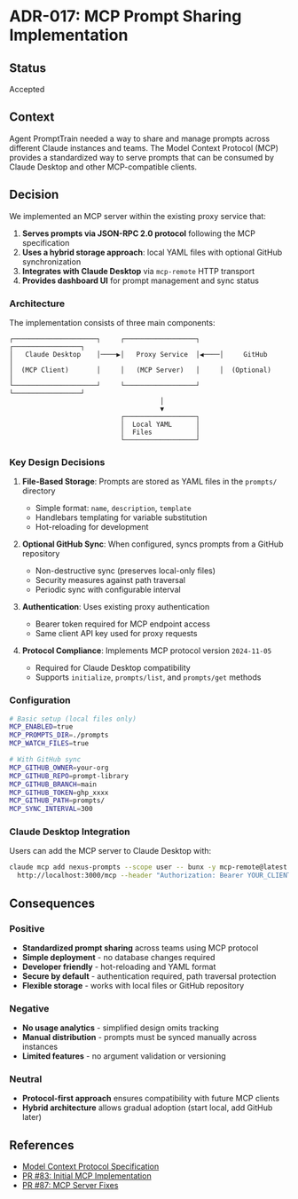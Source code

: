 # ADR-017: MCP Prompt Sharing Implementation

## Status

Accepted

## Context

Agent PromptTrain needed a way to share and manage prompts across different Claude instances and teams. The Model Context Protocol (MCP) provides a standardized way to serve prompts that can be consumed by Claude Desktop and other MCP-compatible clients.

## Decision

We implemented an MCP server within the existing proxy service that:

1. **Serves prompts via JSON-RPC 2.0 protocol** following the MCP specification
2. **Uses a hybrid storage approach**: local YAML files with optional GitHub synchronization
3. **Integrates with Claude Desktop** via `mcp-remote` HTTP transport
4. **Provides dashboard UI** for prompt management and sync status

### Architecture

The implementation consists of three main components:

```
┌─────────────────────┐     ┌──────────────────┐     ┌─────────────────┐
│   Claude Desktop    │────▶│   Proxy Service  │◀────│     GitHub      │
│  (MCP Client)       │     │   (MCP Server)   │     │  (Optional)     │
└─────────────────────┘     └──────────────────┘     └─────────────────┘
                                      │
                                      ▼
                            ┌──────────────────┐
                            │  Local YAML      │
                            │  Files           │
                            └──────────────────┘
```

### Key Design Decisions

1. **File-Based Storage**: Prompts are stored as YAML files in the `prompts/` directory
   - Simple format: `name`, `description`, `template`
   - Handlebars templating for variable substitution
   - Hot-reloading for development

2. **Optional GitHub Sync**: When configured, syncs prompts from a GitHub repository
   - Non-destructive sync (preserves local-only files)
   - Security measures against path traversal
   - Periodic sync with configurable interval

3. **Authentication**: Uses existing proxy authentication
   - Bearer token required for MCP endpoint access
   - Same client API key used for proxy requests

4. **Protocol Compliance**: Implements MCP protocol version `2024-11-05`
   - Required for Claude Desktop compatibility
   - Supports `initialize`, `prompts/list`, and `prompts/get` methods

### Configuration

```bash
# Basic setup (local files only)
MCP_ENABLED=true
MCP_PROMPTS_DIR=./prompts
MCP_WATCH_FILES=true

# With GitHub sync
MCP_GITHUB_OWNER=your-org
MCP_GITHUB_REPO=prompt-library
MCP_GITHUB_BRANCH=main
MCP_GITHUB_TOKEN=ghp_xxxx
MCP_GITHUB_PATH=prompts/
MCP_SYNC_INTERVAL=300
```

### Claude Desktop Integration

Users can add the MCP server to Claude Desktop with:

```bash
claude mcp add nexus-prompts --scope user -- bunx -y mcp-remote@latest \
  http://localhost:3000/mcp --header "Authorization: Bearer YOUR_CLIENT_API_KEY"
```

## Consequences

### Positive

- **Standardized prompt sharing** across teams using MCP protocol
- **Simple deployment** - no database changes required
- **Developer friendly** - hot-reloading and YAML format
- **Secure by default** - authentication required, path traversal protection
- **Flexible storage** - works with local files or GitHub repository

### Negative

- **No usage analytics** - simplified design omits tracking
- **Manual distribution** - prompts must be synced manually across instances
- **Limited features** - no argument validation or versioning

### Neutral

- **Protocol-first approach** ensures compatibility with future MCP clients
- **Hybrid architecture** allows gradual adoption (start local, add GitHub later)

## References

- [Model Context Protocol Specification](https://modelcontextprotocol.io)
- [PR #83: Initial MCP Implementation](https://github.com/Moonsong-Labs/agent-prompttrain/pull/83)
- [PR #87: MCP Server Fixes](https://github.com/Moonsong-Labs/agent-prompttrain/pull/87)
